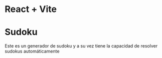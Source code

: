 # React + Vite

# Sudoku

Este es un generador de sudoku y a su vez tiene la capacidad de resolver sudokus automáticamente